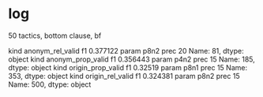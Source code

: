 # log

50 tactics, bottom clause, bf

kind     anonym_rel_valid
f1               0.377122
param                p8n2
prec                   20
Name: 81, dtype: object
kind     anonym_prop_valid
f1                0.356443
param                 p4n2
prec                    15
Name: 185, dtype: object
kind     origin_prop_valid
f1                 0.32519
param                 p8n1
prec                    15
Name: 353, dtype: object
kind     origin_rel_valid
f1               0.324381
param                p8n2
prec                   15
Name: 500, dtype: object
